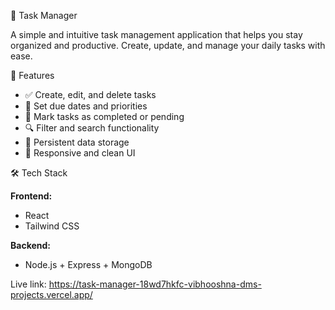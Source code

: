 📝 Task Manager

A simple and intuitive task management application that helps you stay organized and productive. Create, update, and manage your daily tasks with ease.

🚀 Features

- ✅ Create, edit, and delete tasks
- 📅 Set due dates and priorities
- 📌 Mark tasks as completed or pending
- 🔍 Filter and search functionality
- 💾 Persistent data storage
- 🎨 Responsive and clean UI

🛠️ Tech Stack

**Frontend:**
- React 
- Tailwind CSS 

**Backend:**
- Node.js + Express + MongoDB

Live link: https://task-manager-18wd7hkfc-vibhooshna-dms-projects.vercel.app/
